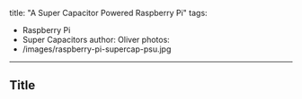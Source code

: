 title: "A Super Capacitor Powered Raspberry Pi"
tags:
- Raspberry Pi
- Super Capacitors
author: Oliver
photos:
- /images/raspberry-pi-supercap-psu.jpg
---

<!-- more -->

## Title
